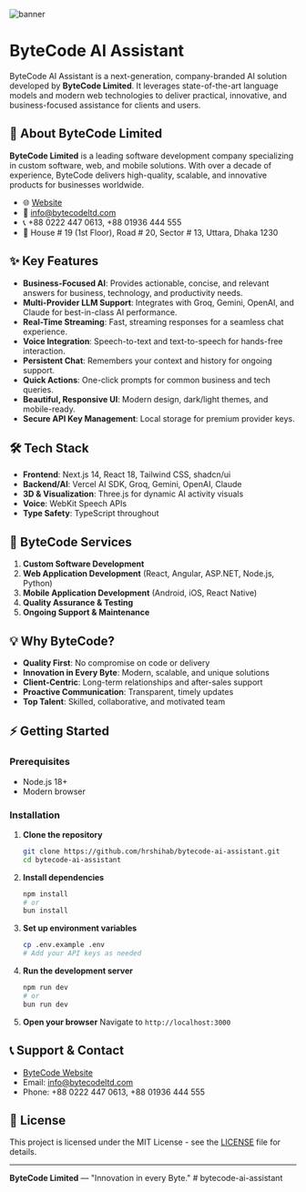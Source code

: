 ![banner](https://bytecodeltd.com/banner.png)

# ByteCode AI Assistant

ByteCode AI Assistant is a next-generation, company-branded AI solution developed by **ByteCode Limited**. It leverages state-of-the-art language models and modern web technologies to deliver practical, innovative, and business-focused assistance for clients and users.

## 🚀 About ByteCode Limited

**ByteCode Limited** is a leading software development company specializing in custom software, web, and mobile solutions. With over a decade of experience, ByteCode delivers high-quality, scalable, and innovative products for businesses worldwide.

- 🌐 [Website](https://bytecodeltd.com)
- 📧 info@bytecodeltd.com
- 📞 +88 0222 447 0613, +88 01936 444 555
- 📍 House # 19 (1st Floor), Road # 20, Sector # 13, Uttara, Dhaka 1230

## ✨ Key Features

- **Business-Focused AI**: Provides actionable, concise, and relevant answers for business, technology, and productivity needs.
- **Multi-Provider LLM Support**: Integrates with Groq, Gemini, OpenAI, and Claude for best-in-class AI performance.
- **Real-Time Streaming**: Fast, streaming responses for a seamless chat experience.
- **Voice Integration**: Speech-to-text and text-to-speech for hands-free interaction.
- **Persistent Chat**: Remembers your context and history for ongoing support.
- **Quick Actions**: One-click prompts for common business and tech queries.
- **Beautiful, Responsive UI**: Modern design, dark/light themes, and mobile-ready.
- **Secure API Key Management**: Local storage for premium provider keys.

## 🛠️ Tech Stack

- **Frontend**: Next.js 14, React 18, Tailwind CSS, shadcn/ui
- **Backend/AI**: Vercel AI SDK, Groq, Gemini, OpenAI, Claude
- **3D & Visualization**: Three.js for dynamic AI activity visuals
- **Voice**: WebKit Speech APIs
- **Type Safety**: TypeScript throughout

## 🏢 ByteCode Services

1. **Custom Software Development**
2. **Web Application Development** (React, Angular, ASP.NET, Node.js, Python)
3. **Mobile Application Development** (Android, iOS, React Native)
4. **Quality Assurance & Testing**
5. **Ongoing Support & Maintenance**

## 💡 Why ByteCode?
- **Quality First**: No compromise on code or delivery
- **Innovation in Every Byte**: Modern, scalable, and unique solutions
- **Client-Centric**: Long-term relationships and after-sales support
- **Proactive Communication**: Transparent, timely updates
- **Top Talent**: Skilled, collaborative, and motivated team

## ⚡ Getting Started

### Prerequisites
- Node.js 18+
- Modern browser

### Installation

1. **Clone the repository**
   ```bash
   git clone https://github.com/hrshihab/bytecode-ai-assistant.git
   cd bytecode-ai-assistant
   ```
2. **Install dependencies**
   ```bash
   npm install
   # or
   bun install
   ```
3. **Set up environment variables**
   ```bash
   cp .env.example .env
   # Add your API keys as needed
   ```
4. **Run the development server**
   ```bash
   npm run dev
   # or
   bun run dev
   ```
5. **Open your browser**
   Navigate to `http://localhost:3000`

## 📞 Support & Contact
- [ByteCode Website](https://bytecodeltd.com)
- Email: info@bytecodeltd.com
- Phone: +88 0222 447 0613, +88 01936 444 555

## 📄 License
This project is licensed under the MIT License - see the [LICENSE](LICENSE) file for details.

---

**ByteCode Limited** — "Innovation in every Byte."
#   b y t e c o d e - a i - a s s i s t a n t  
 